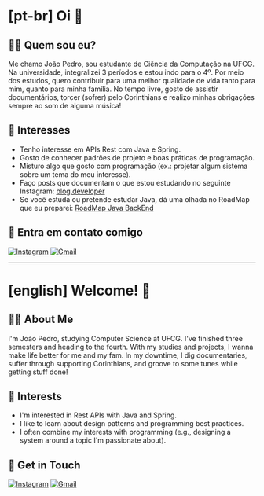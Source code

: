 # [pt-br] Oi 👋

## 👨‍💻 Quem sou eu?
Me chamo João Pedro, sou estudante de Ciência da Computação na UFCG. Na universidade, integralizei 3 períodos e estou indo para o 4º. Por meio dos estudos, quero contribuir para uma melhor qualidade de vida tanto para mim, quanto para minha família. No tempo livre, gosto de assistir documentários, torcer (sofrer) pelo Corinthians e realizo minhas obrigações sempre ao som de alguma música!

## 💬 Interesses
- Tenho interesse em APIs Rest com Java e Spring.
- Gosto de conhecer padrões de projeto e boas práticas de programação.
- Misturo algo que gosto com programação (ex.: projetar algum sistema sobre um tema do meu interesse).
- Faço posts que documentam o que estou estudando no seguinte Instagram: [blog.developer](https://www.instagram.com/blog.developer)
- Se você estuda ou pretende estudar Java, dá uma olhada no RoadMap que eu preparei: [RoadMap Java BackEnd](https://github.com/joao-pedro-angelo/Java-BackEnd-RoadMap)

## 🔗 Entra em contato comigo
<div>
   <a href="https://instagram.com/joao.pedro.angelo" target="_blank"><img src="https://img.shields.io/badge/-Instagram-%23E4405F?style=for-the-badge&logo=instagram&logoColor=white" alt="Instagram" target="_blank"></a>
   <a href="mailto:carneiroangelojoaopedro@gmail.com" target="_blank"><img src="https://img.shields.io/badge/-Gmail-%23333?style=for-the-badge&logo=gmail&logoColor=white" alt="Gmail" target="_blank"></a>
</div>

---

# [english] Welcome! 👋

## 👨‍💻 About Me
I'm João Pedro, studying Computer Science at UFCG. I've finished three semesters and heading to the fourth. With my studies and projects, I wanna make life better for me and my fam. In my downtime, I dig documentaries, suffer through supporting Corinthians, and groove to some tunes while getting stuff done!

## 💬 Interests
- I'm interested in Rest APIs with Java and Spring.
- I like to learn about design patterns and programming best practices.
- I often combine my interests with programming (e.g., designing a system around a topic I'm passionate about).

## 🔗 Get in Touch
<div>
   <a href="https://instagram.com/joao.pedro.angelo" target="_blank"><img src="https://img.shields.io/badge/-Instagram-%23E4405F?style=for-the-badge&logo=instagram&logoColor=white" alt="Instagram" target="_blank"></a>
   <a href="mailto:carneiroangelojoaopedro@gmail.com" target="_blank"><img src="https://img.shields.io/badge/-Gmail-%23333?style=for-the-badge&logo=gmail&logoColor=white" alt="Gmail" target="_blank"></a>
</div>

